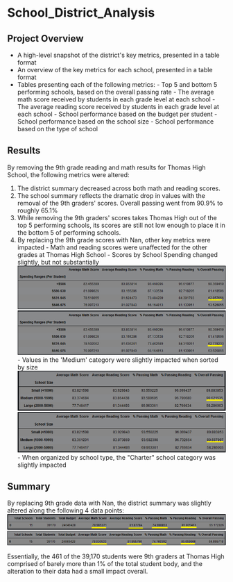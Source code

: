 # School_District_Analysis

## Project Overview
- A high-level snapshot of the district's key metrics, presented in a table format
- An overview of the key metrics for each school, presented in a table format
- Tables presenting each of the following metrics:
        - Top 5 and bottom 5 performing schools, based on the overall passing rate
        - The average math score received by students in each grade level at each school
        - The average reading score received by students in each grade level at each school
        - School performance based on the budget per student
        - School performance based on the school size
        - School performance based on the type of school

## Results
By removing the 9th grade reading and math results for Thomas High School, the following metrics were altered:
  1. The district summary decreased across both math and reading scores.
  2. The school summary reflects the dramatic drop in values with the removal of the 9th graders' scores. Overall passing went from 90.9% to roughly 65.1%
  3. While removing the 9th graders' scores takes Thomas High out of the top 5 performing schools, its scores are still not low enough to place it in the bottom 5 of performing schools.
  4. By replacing the 9th grade scores with Nan, other key metrics were impacted
    - Math and reading scores were unaffected for the other grades at Thomas High School
    - Scores by School Spending changed slightly, but not substantially
![](Resources/spending1.png)
![](Resources/spending2.png)
    - Values in the 'Medium' category were slightly impacted when sorted by size
![](Resources/size1.png)
![](Resources/size2.png)
    - When organized by school type, the "Charter" school category was slightly impacted
    
## Summary
By replacing 9th grade data with Nan, the district summary was slightly altered along the following 4 data points:
![](Resources/district1.png)
![](Resources/district2.png)

Essentially, the 461 of the 39,170 students were 9th graders at Thomas High comprised of barely more than 1% of the total student body, and the alteration to their data had a small impact overall.
